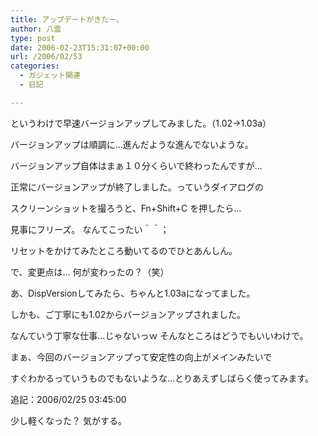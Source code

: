 ```yaml
---
title: アップデートがきたー。
author: 八雲
type: post
date: 2006-02-23T15:31:07+00:00
url: /2006/02/53
categories:
  - ガジェット関連
  - 日記

---
```

というわけで早速バージョンアップしてみました。（1.02→1.03a）
  
バージョンアップは順調に…進んだような進んでないような。
  
バージョンアップ自体はまぁ１０分くらいで終わったんですが…
  
正常にバージョンアップが終了しました。っていうダイアログの
  
スクリーンショットを撮ろうと、Fn+Shift+C を押したら…
  
見事にフリーズ。 なんてこったい＾＾；
  
リセットをかけてみたところ動いてるのでひとあんしん。

で、変更点は… 何が変わったの？（笑）
  
あ、DispVersionしてみたら、ちゃんと1.03aになってました。
  
しかも、ご丁寧にも1.02からバージョンアップされました。
  
なんていう丁寧な仕事…じゃないっｗ そんなところはどうでもいいわけで。
  
まぁ、今回のバージョンアップって安定性の向上がメインみたいで
  
すぐわかるっていうものでもないような…とりあえずしばらく使ってみます。

追記：2006/02/25 03:45:00
  
少し軽くなった？ 気がする。